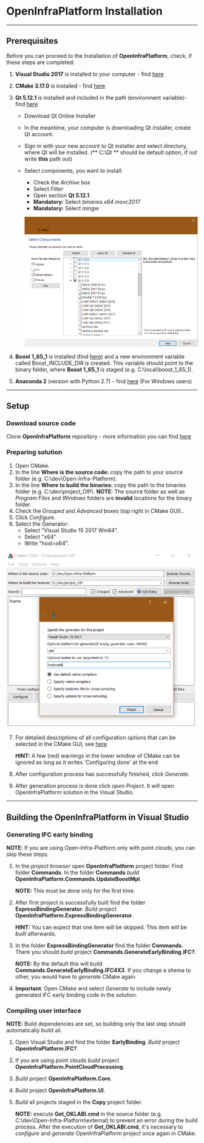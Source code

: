 # OpenInfraPlatform Installation 

***
## Prerequisites 

Before you can proceed to the Installation of **OpenInfraPlatform**, check, if these steps are completed:

1. **Visual Studio 2017** is installed to your computer - find [here](https://my.visualstudio.com/Downloads?q=visual%20studio%202017&wt.mc_id=o~msft~vscom~older-downloads)
2. **CMake 3.17.0** is installed - find [here](https://cmake.org/download/)
3. **Qt 5.12.1** is installed and included in the path (environment variable)-  find [here](https://www.qt.io/download-open-source)

	*	Download Qt Online Installer 
	*	In the meantime, your computer is downloading Qt installer, create Qt account. 
	*	Sign in with your new account to Qt installer and select directory, where Qt will be installed. (** C:\Qt ** should be default option, if not write **this** path out)
	*	Select components, you want to install:

		* Check the *Archive* box
		* Select *Filter*
		* Open section **Qt 5.12.1**
		* **Mandatory:** Select *binaries x64 msvc2017*
		* **Mandatory:** Select *mingw*
		
		![](./fig/Qt_Installation_settings.png)

4. **Boost 1_65_1** is installed (find [here](https://sourceforge.net/projects/boost/files/boost-binaries/1.65.1/boost_1_65_1-msvc-14.1-64.exe/download)) and a new environment variable called Boost_INCLUDE_DIR is created. This variable should point to the binary folder, where **Boost 1_65_1** is staged (e.g. C:\local\boost_1_65_1\).
5. **Anaconda 2** (version with Python 2.7)  - find [here](https://repo.anaconda.com/archive/Anaconda2-2019.10-Windows-x86_64.exe) (For Windows users) 


***
## Setup

### Download source code 

 Clone **OpenInfraPlatform** repository  - more information you can find [here](./GitProcess.md)

### Preparing solution 

1. Open CMake.
2. In the line **Where is the source code:** copy the path to your source folder (e.g. C:\dev\Open-Infra-Platform).
3. In the line **Where to build the binaries:**  copy the path to the binaries folder (e.g. C:\dev\project_OIP). **NOTE:** The source folder as well as *Program Files* and *Windows* folders are **invalid** locations for the binary folder.
4. Check the *Grouped* and *Advanced* boxes (top right in CMake GUI)..
5. Click *Configure*. 
6. Select the Generator:
	* Select "Visual Studio 15 2017 Win64".
	* Select "x64"
	* Write "host=x64".

![](./fig/CMake_Installation_settings.png)

7. For detailed descriptions of all configuration options that can be selected in the CMake GUI, see [here](./CMakeOptions.md) 

	**HINT:** A few (red) warnings in the lower window of CMake can be ignored as long as it writes 'Configuring done' at the end

8. After configuration process has successfully finished, click *Generate*.
9. After generation process is done click *open Project*. It will open OpenInfraPlatform solution in the Visual Studio.
***
## Building the OpenInfraPlatform in Visual Studio 

### Generating IFC early binding

**NOTE:** If you are using Open-Infra-Platform only with point clouds, you can skip these steps.

1. In the *project browser* open **OpenInfraPlatform** project folder. Find folder **Commands**. In the folder **Commands** *build*  **OpenInfraPlatform.Commands.UpdateBoostMpl**.

	**NOTE:** This must be done only for the first time. 

2. After first project is successfully built find the folder **ExpressBindingGenerator**. *Build* project **OpenInfraPlatform.ExpressBindingGenerator**.

	**HINT:** You can expect that one item will be skipped. This item will be *built* afterwards. 

3. In the folder **ExpressBindingGenerator** find the folder **Commands**. There you should *build* project **Commands.GenerateEarlyBinding.IFC?**. 

	**NOTE:** By the default this will build **Commands.GenerateEarlyBinding.IFC4X3**. If you change a shema to other, you would have to *generate* CMake again.

4. **Important**: Open CMake and select *Generate* to include newly generated IFC early binding code in the solution.

### Compiling user interface

**NOTE:** Build dependencies are set, so building only the last step should automatically build all.

1. Open Visual Studio and find the folder **EarlyBinding**. *Build* project **OpenInfraPlatform.IFC?**.
2. If you are using point clouds *build* project **OpenInfraPlatform.PointCloudProcessing**.
3. *Build* project **OpenInfraPlatform.Core**.
4. *Build* project **OpenInfraPlatform.UI**.
5. *Build* all projects staged in the **Copy** project folder. 

	**NOTE:** execute **Get_OKLABI.cmd** in the source folder (e.g. C:\dev\Open-Infra-Platform\external\) to prevent an error during the build process. After the execution of **Get_OKLABI.cmd**, it's necessary to *configure* and *generate* OpenInfraPlatform project once again in CMake.